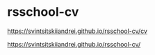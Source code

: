 # rsschool-cv
https://svintsitskiiandrei.github.io/rsschool-cv/cv  

https://svintsitskiiandrei.github.io/rsschool-cv/

